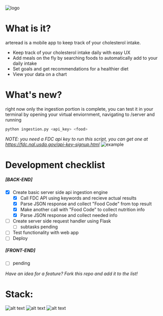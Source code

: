 ![logo](https://i.imgur.com/lw6P8yt.png)

# What is it?
arteread is a mobile app to keep track of your cholesterol intake. 

  - Keep track of your cholesterol intake daily with easy UX
  - Add meals on the fly by searching foods to automatically add to your daily intake
  - Set goals and get recommendations for a healthier diet
  - View your data on a chart

# What's new?
right now only the ingestion portion is complete, you can test it in your terminal by opening 
your virtual enviornment, navigating to /server and running 
```python
python ingestion.py <api_key> <food>
```
*NOTE: you need a FDC api key to run this script, you can get one at https://fdc.nal.usda.gov/api-key-signup.html*
![example](https://i.imgur.com/v32OBN8.png)

# Development checklist
##### [BACK-END]
- [X] Create basic server side api ingestion engine
  - [X] Call FDC API using keywords and recieve actual results
  - [X] Parse JSON response and collect "Food Code" from top result
  - [X] Make another call with "Food Code" to collect nutrition info
  - [X] Parse JSON response and collect needed info
- [ ] Create server side request handler using Flask
  - [ ] subtasks pending
- [ ] Test functionality with web app
- [ ] Deploy 
##### [FRONT-END]
- [ ] pending

*Have an idea for a feature? Fork this repo and add it to the list!*
 
# Stack:

![alt text][flask_logo] ![alt text][python_logo] ![alt text][swift_logo]

[flask_logo]: https://i.imgur.com/AwtdvZ8.png "Flask"
[python_logo]: https://cdn4.iconfinder.com/data/icons/logos-and-brands/512/267_Python_logo-128.png "Python"
[swift_logo]: https://cdn4.iconfinder.com/data/icons/logos-and-brands/512/332_Swift_logo-128.png "Swift"
